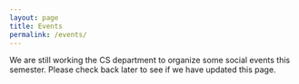 ```yaml
---
layout: page
title: Events
permalink: /events/
---
```


We are still working the CS department to organize some social events this semester. Please check back later to see if we have updated this page.
